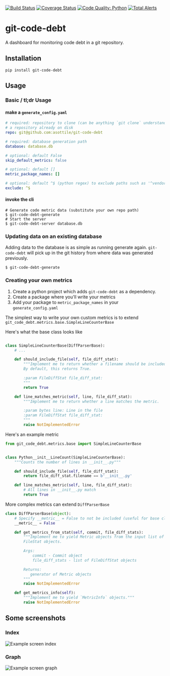[![Build Status](https://travis-ci.org/asottile/git-code-debt.svg?branch=master)](https://travis-ci.org/asottile/git-code-debt)
[![Coverage Status](https://img.shields.io/coveralls/asottile/git-code-debt.svg)](https://coveralls.io/r/asottile/git-code-debt?branch=master)
[![Code Quality: Python](https://img.shields.io/lgtm/grade/python/g/Yelp/git-code-debt.svg?logo=lgtm&logoWidth=18)](https://lgtm.com/projects/g/Yelp/git-code-debt/context:python)
[![Total Alerts](https://img.shields.io/lgtm/alerts/g/Yelp/git-code-debt.svg?logo=lgtm&logoWidth=18)](https://lgtm.com/projects/g/Yelp/git-code-debt/alerts)

git-code-debt
=============

A dashboard for monitoring code debt in a git repository.


## Installation

`pip install git-code-debt`


## Usage


### Basic / tl;dr Usage

#### make a `generate_config.yaml`

```yaml
# required: repository to clone (can be anything `git clone` understands) even
# a repository already on disk
repo: git@github.com:asottile/git-code-debt

# required: database generation path
database: database.db

# optional: default False
skip_default_metrics: false

# optional: default []
metric_package_names: []

# optional: default ^$ (python regex) to exclude paths such as '^vendor/'
exclude: ^$
```

#### invoke the cli

```
# Generate code metric data (substitute your own repo path)
$ git-code-debt-generate
# Start the server
$ git-code-debt-server database.db
```

### Updating data on an existing database

Adding data to the database is as simple as running generate again.
`git-code-debt` will pick up in the git history from where data was generated
previously.

```
$ git-code-debt-generate
```

### Creating your own metrics

1. Create a python project which adds `git-code-debt` as a dependency.
2. Create a package where you'll write your metrics
3. Add your package to `metric_package_names` in your `generate_config.yaml`


The simplest way to write your own custom metrics is to extend
`git_code_debt.metrics.base.SimpleLineCounterBase`


Here's what the base class looks like

```python

class SimpleLineCounterBase(DiffParserBase):
    # ...

    def should_include_file(self, file_diff_stat):
        """Implement me to return whether a filename should be included.
        By default, this returns True.

        :param FileDiffStat file_diff_stat:
        """
        return True

    def line_matches_metric(self, line, file_diff_stat):
        """Implement me to return whether a line matches the metric.

        :param bytes line: Line in the file
        :param FileDiffStat file_diff_stat:
        """
        raise NotImplementedError
```

Here's an example metric

```python
from git_code_debt.metrics.base import SimpleLineCounterBase


class Python__init__LineCount(SimpleLineCounterBase):
    """Counts the number of lines in __init__.py"""

    def should_include_file(self, file_diff_stat):
        return file_diff_stat.filename == b'__init__.py'

    def line_matches_metric(self, line, file_diff_stat):
        # All lines in __init__.py match
        return True
```

More complex metrics can extend `DiffParserBase`

```python
class DiffParserBase(object):
    # Specify __metric__ = False to not be included (useful for base classes)
    __metric__ = False

    def get_metrics_from_stat(self, commit, file_diff_stats):
        """Implement me to yield Metric objects from the input list of
        FileStat objects.

        Args:
            commit - Commit object
            file_diff_stats - list of FileDiffStat objects

        Returns:
           generator of Metric objects
        """
        raise NotImplementedError

    def get_metrics_info(self):
        """Implement me to yield `MetricInfo` objects."""
        raise NotImplementedError
```


## Some screenshots

### Index
![Example screen index](https://raw.githubusercontent.com/asottile/git-code-debt/master/img/debt_screen_1.png)

### Graph
![Example screen graph](https://raw.githubusercontent.com/asottile/git-code-debt/master/img/debt_screen_2.png)
